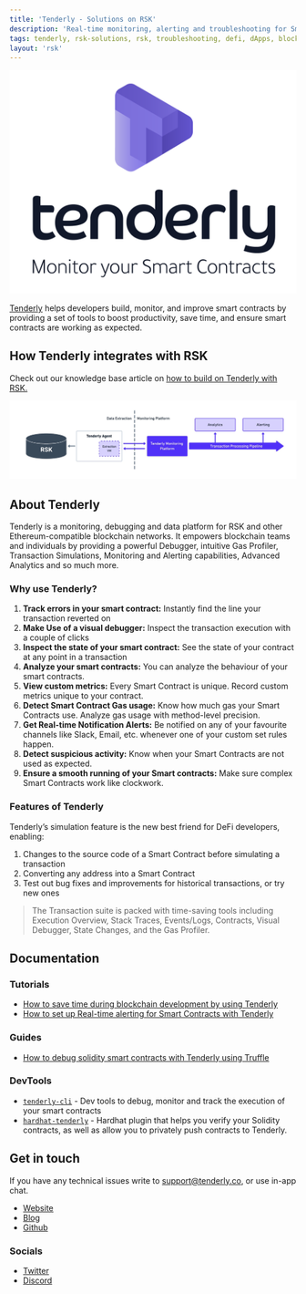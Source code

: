 ```yaml
---
title: 'Tenderly - Solutions on RSK'
description: 'Real-time monitoring, alerting and troubleshooting for Smart Contracts.'
tags: tenderly, rsk-solutions, rsk, troubleshooting, defi, dApps, blockchain, smart-contracts
layout: 'rsk'
---
```


![Tenderly-banner](/assets/img/solutions/Tenderly/Tenderly-banner.png)

[Tenderly](https://tenderly.co/) helps developers build, monitor, and improve smart contracts by providing a set of tools to boost productivity, save time, and ensure smart contracts are working as expected.

## How Tenderly integrates with RSK

Check out our knowledge base article on
[how to build on Tenderly with RSK.](/kb/build-with-tenderly/)

![Tenderly-RSK-Integrations](/assets/img/solutions/Tenderly/Tenderly-RSK-Integrations.jpg)

## About Tenderly

Tenderly is a monitoring, debugging and data platform for RSK and other Ethereum-compatible blockchain networks. It empowers blockchain teams and individuals by providing a powerful Debugger, intuitive Gas Profiler, Transaction Simulations, Monitoring and Alerting capabilities, Advanced Analytics and so much more.

### Why use Tenderly?

1. **Track errors in your smart contract:**
Instantly find the line your transaction reverted on
2. **Make Use of a visual debugger:**
Inspect the transaction execution with a couple of clicks
3. **Inspect the state of your smart contract:**
See the state of your contract at any point in a transaction
4. **Analyze your smart contracts:**
You can analyze the behaviour of your smart contracts.
5. **View custom metrics:**
Every Smart Contract is unique. Record custom metrics unique to your contract.
6. **Detect Smart Contract Gas usage:**
Know how much gas your Smart Contracts use. Analyze gas usage with method-level precision.
7. **Get Real-time Notification Alerts:**
Be notified on any of your favourite channels like Slack, Email, etc. whenever one of your custom set rules happen.
8. **Detect suspicious activity:**
Know when your Smart Contracts are not used as expected.
9. **Ensure a smooth running of your Smart contracts:**
Make sure complex Smart Contracts work like clockwork.

### Features of Tenderly

Tenderly’s simulation feature is the new best friend for DeFi developers, enabling:

1. Changes to the source code of a Smart Contract before simulating a transaction
2. Converting any address into a Smart Contract
3. Test out bug fixes and improvements for historical transactions, or try new ones

> The Transaction suite is packed with time-saving tools including
> Execution Overview, Stack Traces, Events/Logs, Contracts,
> Visual Debugger, State Changes, and the Gas Profiler.

## Documentation

### Tutorials

- [How to save time during blockchain development by using Tenderly](https://blog.tenderly.co/10-ways-to-save-time-during-blockchain-development-by-using-tenderly/)
- [How to set up Real-time alerting for Smart Contracts with Tenderly](https://blog.tenderly.co/how-to-set-up-real-time-alerting-for-smart-contracts-with-tenderly/)

### Guides

- [How to debug solidity smart contracts with Tenderly using Truffle](https://blog.tenderly.co/how-to-debug-solidity-smart-contracts-with-tenderly-and-truffle/)

### DevTools

- [`tenderly-cli`](https://github.com/Tenderly/tenderly-cli) - Dev tools to debug, monitor and track the execution of your smart contracts
- [`hardhat-tenderly`](https://www.npmjs.com/package/@tenderly/hardhat-tenderly) - Hardhat plugin that helps you verify your Solidity contracts, as well as allow you to privately push contracts to Tenderly.

## Get in touch

If you have any technical issues write to [support@tenderly.co](mailto:support@tenderly.co), or use in-app chat.

- [Website](https://tenderly.co/)
- [Blog](https://blog.tenderly.co/)
- [Github](https://github.com/Tenderly)

### Socials

- [Twitter](https://twitter.com/TenderlyApp)
- [Discord](https://discord.gg/fBvDJYR) 
